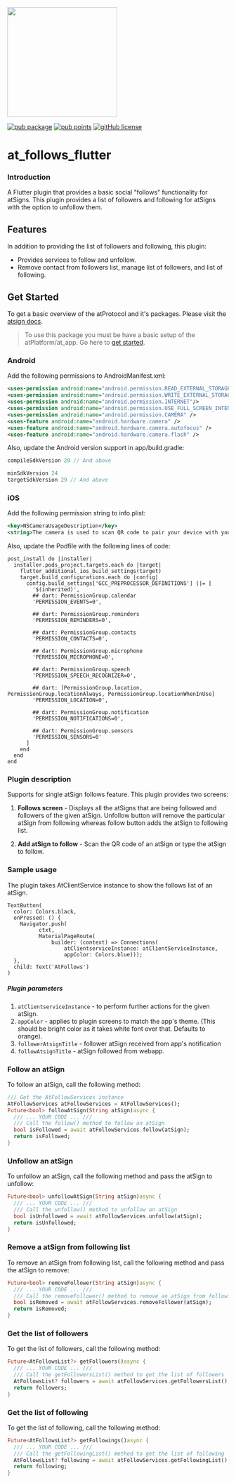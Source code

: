 <img width=250px src="https://atsign.dev/assets/img/atPlatform_logo_gray.svg?sanitize=true">

[![pub package](https://img.shields.io/pub/v/at_follows_flutter)](https://pub.dev/packages/at_follows_flutter) [![pub points](https://badges.bar/at_follows_flutter/pub%20points)](https://pub.dev/packages/at_follows_flutter/score) [![gitHub license](https://img.shields.io/badge/license-BSD3-blue.svg)](./LICENSE)

# at_follows_flutter

### Introduction

A Flutter plugin that provides a basic social "follows" functionality for
atSigns. This plugin provides a list of followers and following for atSigns
with the option to unfollow them. 

## Features

In addition to providing the list of followers and following, this plugin:

- Provides services to follow and unfollow.
- Remove contact from followers list, manage list of followers, and list of
following.

## Get Started

To get a basic overview of the atProtocol and it's packages. Please visit
the [atsign docs](https://atsign.dev/docs/overview/).

> To use this package you must be have a basic setup of the atPlatform/at_app.
Go here to [get started](https://atsign.dev/docs/get-started/setup-your-env/).


### Android

Add the following permissions to AndroidManifest.xml: 

```xml
<uses-permission android:name="android.permission.READ_EXTERNAL_STORAGE"/>
<uses-permission android:name="android.permission.WRITE_EXTERNAL_STORAGE"/>
<uses-permission android:name="android.permission.INTERNET"/>
<uses-permission android:name="android.permission.USE_FULL_SCREEN_INTENT" />
<uses-permission android:name="android.permission.CAMERA" />
<uses-feature android:name="android.hardware.camera" />
<uses-feature android:name="android.hardware.camera.autofocus" />
<uses-feature android:name="android.hardware.camera.flash" />
```

Also, update the Android version support in app/build.gradle:

```gradle
compileSdkVersion 29 // And above

minSdkVersion 24
targetSdkVersion 29 // And above
```

### iOS

Add the following permission string to info.plist:

```xml
<key>NSCameraUsageDescription</key>
<string>The camera is used to scan QR code to pair your device with your atSign</string>
```
Also, update the Podfile with the following lines of code:

```
post_install do |installer|
  installer.pods_project.targets.each do |target|
    flutter_additional_ios_build_settings(target)
    target.build_configurations.each do |config|
      config.build_settings['GCC_PREPROCESSOR_DEFINITIONS'] ||= [
        '$(inherited)',
        ## dart: PermissionGroup.calendar
        'PERMISSION_EVENTS=0',

        ## dart: PermissionGroup.reminders
        'PERMISSION_REMINDERS=0',

        ## dart: PermissionGroup.contacts
        'PERMISSION_CONTACTS=0',

        ## dart: PermissionGroup.microphone
        'PERMISSION_MICROPHONE=0',

        ## dart: PermissionGroup.speech
        'PERMISSION_SPEECH_RECOGNIZER=0',

        ## dart: [PermissionGroup.location, PermissionGroup.locationAlways, PermissionGroup.locationWhenInUse]
        'PERMISSION_LOCATION=0',

        ## dart: PermissionGroup.notification
        'PERMISSION_NOTIFICATIONS=0',

        ## dart: PermissionGroup.sensors
        'PERMISSION_SENSORS=0'
      ]
    end
  end
end
```

### Plugin description

Supports for single atSign follows feature. This plugin provides two screens:

1. **Follows screen** - Displays all the atSigns that are being followed and
followers of the given atSign. Unfollow button will remove the particular
atSign from following whereas follow button adds the atSign to following list.

2. **Add atSign to follow** - Scan the QR code of an atSign or type the atSign
to follow.

### Sample usage

The plugin takes AtClientService instance to show the follows list of an atSign. 

```
TextButton(
  color: Colors.black,
  onPressed: () {
    Navigator.push(
          ctxt,
          MaterialPageRoute(
              builder: (context) => Connections(
                  atClientserviceInstance: atClientServiceInstance,
                  appColor: Colors.blue)));
  },
  child: Text('AtFollows')
)
```

##### Plugin parameters

1. `atClientserviceInstance` - to perform further actions for the given atSign.
2. `appColor` - applies to plugin screens to match the app's theme.
(This should be bright color as it takes white font over that. Defaults to
orange).
3. `followerAtsignTitle` - follower atSign received from app's notification
4. `followAtsignTitle` - atSign followed from webapp.

### Follow an atSign

To follow an atSign, call the following method:

```dart
/// Get the AtFollowServices instance
AtFollowServices atFollowServices = AtFollowServices();
Future<bool> followAtSign(String atSign)async {
  /// ... YOUR CODE ... ///
  /// Call the follow() method to follow an atSign
  bool isFollowed = await atFollowServices.follow(atSign);
  return isFollowed;
}
```

### Unfollow an atSign

To unfollow an atSign, call the following method and pass the atSign to
unfollow:

```dart
Future<bool> unfollowAtSign(String atSign)async {
  /// ... YOUR CODE ... ///
  /// Call the unfollow() method to unfollow an atSign
  bool isUnfollowed = await atFollowServices.unfollow(atSign);
  return isUnfollowed;
}
```

### Remove a atSign from following list

To remove an atSign from following list, call the following method and pass
the atSign to remove:

```dart
Future<bool> removeFollower(String atSign)async {
  /// ... YOUR CODE ... ///
  /// Call the removeFollower() method to remove an atSign from following list
  bool isRemoved = await atFollowServices.removeFollower(atSign);
  return isRemoved;
}
```

### Get the list of followers

To get the list of followers, call the following method:

```dart
Future<AtFollowsList?> getFollowers()async {
  /// ... YOUR CODE ... ///
  /// Call the getFollowersList() method to get the list of followers
  AtFollowsList? followers = await atFollowServices.getFollowersList();
  return followers;
}
```

### Get the list of following

To get the list of following, call the following method:

```dart
Future<AtFollowsList?> getFollowings()async {
  /// ... YOUR CODE ... ///
  /// Call the getFollowingList() method to get the list of following
  AtFollowsList? following = await atFollowServices.getFollowingList();
  return following;
}
```

